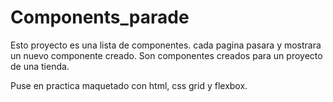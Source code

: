 # Components_parade

Esto proyecto es una lista de componentes.
cada pagina pasara y mostrara un nuevo componente creado.
Son componentes creados para un proyecto de una tienda.

Puse en practica maquetado con
html, css grid y flexbox.

